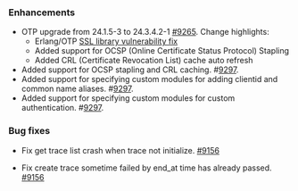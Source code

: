 ### Enhancements

- OTP upgrade from 24.1.5-3 to 24.3.4.2-1 [#9265](https://github.com/emqx/emqx/pull/9265).
  Change highlights:
    - Erlang/OTP [SSL library vulnerability fix](https://nvd.nist.gov/vuln/detail/CVE-2022-37026)
    - Added support for OCSP (Online Certificate Status Protocol) Stapling
    - Added CRL (Certificate Revocation List) cache auto refresh
- Added support for OCSP stapling and CRL
  caching. #[9297](https://github.com/emqx/emqx/pull/9297).
- Added support for specifying custom modules for adding clientid and
  common name
  aliases. #[9297](https://github.com/emqx/emqx/pull/9297).
- Added support for specifying custom modules for custom
  authentication. #[9297](https://github.com/emqx/emqx/pull/9297).

### Bug fixes

- Fix get trace list crash when trace not initialize. [#9156](https://github.com/emqx/emqx/pull/9156)

- Fix create trace sometime failed by end_at time has already passed. [#9156](https://github.com/emqx/emqx/pull/9156)
